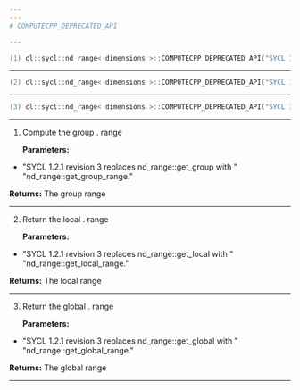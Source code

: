 ```yaml
---
---
# COMPUTECPP_DEPRECATED_API

---
```


```cpp
(1) cl::sycl::nd_range< dimensions >::COMPUTECPP_DEPRECATED_API("SYCL 1.2.1 revision 3 replaces nd_range::get_group with " "nd_range::get_group_range.") range< dimensions > get_group() const
```

---

```cpp
(2) cl::sycl::nd_range< dimensions >::COMPUTECPP_DEPRECATED_API("SYCL 1.2.1 revision 3 replaces nd_range::get_local with " "nd_range::get_local_range.") range< dimensions > get_local() const
```

---

```cpp
(3) cl::sycl::nd_range< dimensions >::COMPUTECPP_DEPRECATED_API("SYCL 1.2.1 revision 3 replaces nd_range::get_global with " "nd_range::get_global_range.") range< dimensions > get_global() const
```

---

1. Compute the group . range

   **Parameters:**

  * "SYCL 1.2.1 revision 3 replaces nd_range::get_group with " "nd_range::get_group_range." 

   

   **Returns:** The group range 

---

2. Return the local . range

   **Parameters:**

  * "SYCL 1.2.1 revision 3 replaces nd_range::get_local with " "nd_range::get_local_range." 

   

   **Returns:** The local range 

---

3. Return the global . range

   **Parameters:**

  * "SYCL 1.2.1 revision 3 replaces nd_range::get_global with " "nd_range::get_global_range." 

   

   **Returns:** The global range 

---


